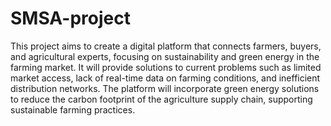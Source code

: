 # SMSA-project

This project aims to create a digital platform that connects farmers, buyers, and agricultural experts, focusing on sustainability and green energy in the farming market. 
It will provide solutions to current problems such as limited market access, lack of real-time data on farming conditions, and inefficient distribution networks. 
The platform will incorporate green energy solutions to reduce the carbon footprint of the agriculture supply chain, supporting sustainable farming practices.
